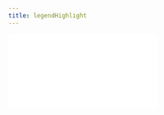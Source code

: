 ```yaml
---
title: legendHighlight
---
```


<embed src="@/docs/spec/interaction/legendHighlight.zh.md"></embed>
